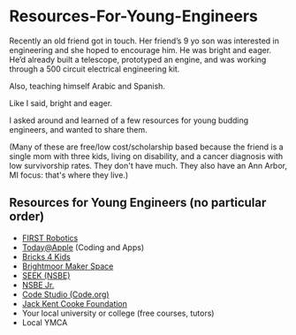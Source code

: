 # Resources-For-Young-Engineers

Recently an old friend got in touch. Her friend’s 9 yo son was interested in engineering and she hoped to encourage him. He was bright and eager. He’d already built a telescope, prototyped an engine, and was working through a 500 circuit electrical engineering kit.

Also, teaching himself Arabic and Spanish.

Like I said, bright and eager.

I asked around and learned of a few resources for young budding engineers, and wanted to share them.

(Many of these are free/low cost/scholarship based because the friend is a single mom with three kids, living on disability, and a cancer diagnosis with low survivorship rates. They don't have much. They also have an Ann Arbor, MI focus: that's where they live.)

## Resources for Young Engineers (no particular order)

* [FIRST Robotics](https://www.firstinspires.org/robotics/fll)
* [Today@Apple](https://www.apple.com/today/briarwood/?nearby=true) (Coding and Apps)
* [Bricks 4 Kids](https://www.bricks4kidz.com/michigan-annarbor-ypsilanti/)
* [Brightmoor Maker Space](https://impact.govrel.umich.edu/brightmoor-maker/)
* [SEEK (NSBE)](https://www.nsbe.org/Seek/)
* [NSBE Jr.](https://www.nsbe.org/Membership/Membership-Types/NSBE-Jr.aspx)
* [Code Studio (Code.org)](https://studio.code.org/courses)
* [Jack Kent Cooke Foundation](https://www.jkcf.org/our-scholarships/)
* Your local university or college (free courses, tutors)
* Local YMCA
